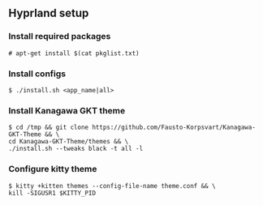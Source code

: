 ## Hyprland setup

### Install required packages
```console
# apt-get install $(cat pkglist.txt)
```

### Install configs
```console
$ ./install.sh <app_name|all>
```

### Install Kanagawa GKT theme
```console
$ cd /tmp && git clone https://github.com/Fausto-Korpsvart/Kanagawa-GKT-Theme && \
cd Kanagawa-GKT-Theme/themes && \
./install.sh --tweaks black -t all -l
```

### Configure kitty theme
```console
$ kitty +kitten themes --config-file-name theme.conf && \
kill -SIGUSR1 $KITTY_PID
```
